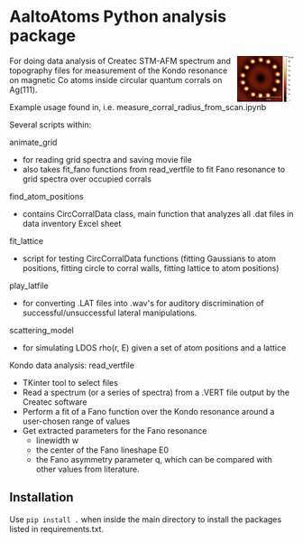 # AaltoAtoms Python analysis package
<img src="https://github.com/abekipnis/Atoms/blob/master/logo.png" alt="drawing" style="width:100px;" align="right"/>
For doing data analysis of Createc STM-AFM spectrum and topography files for measurement of the Kondo resonance on magnetic Co atoms inside circular quantum corrals on Ag(111).

Example usage found in, i.e. measure_corral_radius_from_scan.ipynb

Several scripts within:

animate_grid
- for reading grid spectra and saving movie file
- also takes fit_fano functions from read_vertfile to fit Fano resonance to grid spectra over occupied corrals

find_atom_positions
- contains CircCorralData class, main function that analyzes all .dat files in data inventory Excel sheet

fit_lattice
- script for testing CircCorralData functions (fitting Gaussians to atom positions, fitting circle to corral walls, fitting lattice to atom positions)

play_latfile
- for converting .LAT files into .wav's for auditory discrimination of successful/unsuccessful lateral manipulations.

scattering_model
- for simulating LDOS rho(r, E) given a set of atom positions and a lattice

Kondo data analysis:
read_vertfile
- TKinter tool to select files
- Read a spectrum (or a series of spectra) from a .VERT file output by the Createc software
- Perform a fit of a Fano function over the Kondo resonance around a user-chosen range of values
- Get extracted parameters for the Fano resonance
    - linewidth w
    - the center of the Fano lineshape E0
    - the Fano asymmetry parameter q, which can be compared with other values from literature.

## Installation
Use `pip install .` when inside the main directory to install the packages listed in requirements.txt.
